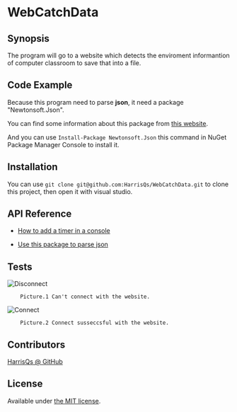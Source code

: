 # WebCatchData

## Synopsis

The program will go to a website which detects the enviroment informantion of computer classroom to save that into a file.

## Code Example

Because this program need to parse **json**, it need a package "Newtonsoft.Json".

You can find some information about this package from [this website](http://www.newtonsoft.com/json).

And you can use `Install-Package Newtonsoft.Json` this command in NuGet Package Manager Console to install it.

## Installation

You can use `git clone git@github.com:HarrisQs/WebCatchData.git` to clone this project, then open it with visual studio.

## API Reference

* [How to add a timer in a console](https://msdn.microsoft.com/zh-tw/library/system.timers.timer.elapsed(v=vs.110).aspx)

* [Use this package to parse json](http://www.newtonsoft.com/json)

## Tests

![Disconnect](https://github.com/HarrisQs/WebCatchData/blob/master/Picture/Disconnect.PNG)
		
		Picture.1 Can't connect with the website.

![Connect](https://github.com/HarrisQs/WebCatchData/blob/master/Picture/Connect.PNG)

		Picture.2 Connect susseccsful with the website.

## Contributors

[HarrisQs @ GitHub ](https://github.com/HarrisQs)

## License

Available under [the MIT license](https://mths.be/mit).